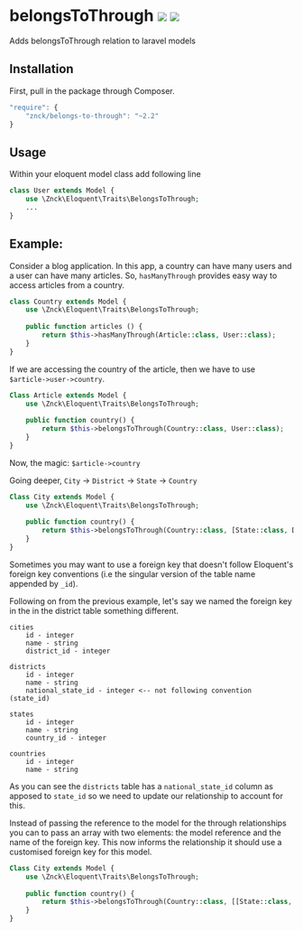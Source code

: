 # belongsToThrough [![](https://img.shields.io/travis/znck/belongs-to-through.svg)](https://travis-ci.org/znck/belongs-to-through) [![](https://img.shields.io/packagist/v/znck/belongs-to-through.svg)](https://packagist.org/packages/znck/belongs-to-through) 

Adds belongsToThrough relation to laravel models

## Installation

First, pull in the package through Composer.

```js
"require": {
    "znck/belongs-to-through": "~2.2"
}
```

## Usage

Within your eloquent model class add following line

```php
class User extends Model {
    use \Znck\Eloquent\Traits\BelongsToThrough;
    ...
}
```

## Example: 
Consider a blog application. In this app, a country can have many users and a user can have many articles. So, `hasManyThrough` provides easy way to access articles from a country.

```php 
class Country extends Model {
    use \Znck\Eloquent\Traits\BelongsToThrough;
    
    public function articles () {
        return $this->hasManyThrough(Article::class, User::class);
    }
}
```

If we are accessing the country of the article, then we have to use `$article->user->country`.

```php
Class Article extends Model {
    use \Znck\Eloquent\Traits\BelongsToThrough;
    
    public function country() {
        return $this->belongsToThrough(Country::class, User::class);
    }
}
```

Now, the magic: `$article->country`

Going deeper, `City` -> `District` -> `State` -> `Country`

```php
Class City extends Model {
	use \Znck\Eloquent\Traits\BelongsToThrough;
	
	public function country() {
		return $this->belongsToThrough(Country::class, [State::class, District::class]);
	}
}
```

Sometimes you may want to use a foreign key that doesn't follow Eloquent's foreign key conventions (i.e the singular version of the table name appended by `_id`). 

Following on from the previous example, let's say we named the foreign key in the in the district table something different.

```
cities
    id - integer
    name - string
    district_id - integer
    
districts
    id - integer
    name - string
    national_state_id - integer <-- not following convention (state_id)

states
    id - integer
    name - string
    country_id - integer
    
countries
    id - integer
    name - string
```

As you can see the `districts` table has a `national_state_id` column as apposed to `state_id` so we need to update our relationship to account for this. 

Instead of passing the reference to the model for the through relationships you can to pass an array with two elements: the model reference and the name of the foreign key. This now informs the relationship it should use a customised foreign key for this model.

```php
Class City extends Model {
	use \Znck\Eloquent\Traits\BelongsToThrough;
	
	public function country() {
		return $this->belongsToThrough(Country::class, [[State::class, 'national_state_id'], District::class]);
	}
}
```
